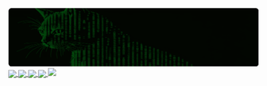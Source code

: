 ![Banner](imgs/matrix_cat.png)
<a href="https://github.com/anuraghazra/github-readme-stats">
  <img height=209.3 align="center" src="https://github-readme-stats.vercel.app/api?username=invisible-bo&show_icons=true&theme=chartreuse-dark&rank_icon=github" />
</a>
<a href="https://github.com/anuraghazra/github-readme-stats">
  <img height=209.3 align="center" src="https://github-readme-stats.vercel.app/api/top-langs/?username=invisible-bo&hide_progress=true&theme=chartreuse-dark&card_width=160" />
</a>
<a href="https://github.com/invisible-bo/Own-Gitbook">
  <img align="center" src="https://github-readme-stats.vercel.app/api/pin/?username=invisible-bo&repo=Own-Gitbook&theme=chartreuse-dark" width="421.2" />
</a>
<a href="https://gist.github.com/invisible-bo/6bcbf415dadcf68eabed0c23946c48d9">
  <img align="center" src="https://github-readme-stats.vercel.app/api/gist?id=6bcbf415dadcf68eabed0c23946c48d9&theme=chartreuse-dark" width="421.2" />
</a>
<a href="https://github.com/Ashutosh00710/github-readme-activity-graph">
  <img src="https://github-readme-activity-graph.vercel.app/graph?username=invisible-bo&theme=github-compact" />
</a>


<!--
**invisible-bo/invisible-bo** is a ✨ _special_ ✨ repository because its `README.md` (this file) appears on your GitHub profile.

Here are some ideas to get you started:

- 🔭 I’m currently working on ...
- 🌱 I’m currently learning ...
- 👯 I’m looking to collaborate on ...
- 🤔 I’m looking for help with ...
- 💬 Ask me about ...
- 📫 How to reach me: ...
- 😄 Pronouns: ...
- ⚡ Fun fact: ...
->